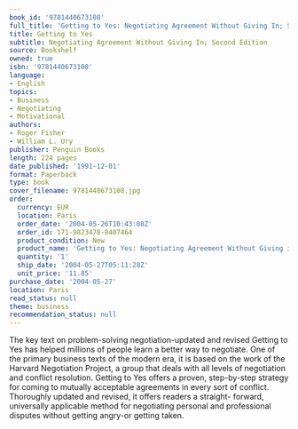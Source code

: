 ```yaml
---
book_id: '9781440673108'
full_title: 'Getting to Yes: Negotiating Agreement Without Giving In; Second Edition'
title: Getting to Yes
subtitle: Negotiating Agreement Without Giving In; Second Edition
source: Bookshelf
owned: true
isbn: '9781440673108'
language:
- English
topics:
- Business
- Negotiating
- Motivational
authors:
- Roger Fisher
- William L. Ury
publisher: Penguin Books
length: 224 pages
date_published: '1991-12-01'
format: Paperback
type: book
cover_filename: 9781440673108.jpg
order:
  currency: EUR
  location: Paris
  order_date: '2004-05-26T10:43:08Z'
  order_id: 171-9823478-8407464
  product_condition: New
  product_name: 'Getting to Yes: Negotiating Agreement Without Giving in'
  quantity: '1'
  ship_date: '2004-05-27T05:11:28Z'
  unit_price: '11.85'
purchase_date: '2004-05-27'
location: Paris
read_status: null
theme: business
recommendation_status: null
---
```

The key text on problem-solving negotiation-updated and revised
Getting to Yes has helped millions of people learn a better way to negotiate. One of the primary business texts of the modern era, it is based on the work of the Harvard Negotiation Project, a group that deals with all levels of negotiation and conflict resolution.
Getting to Yes offers a proven, step-by-step strategy for coming to mutually acceptable agreements in every sort of conflict. Thoroughly updated and revised, it offers readers a straight- forward, universally applicable method for negotiating personal and professional disputes without getting angry-or getting taken.

